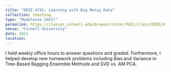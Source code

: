 ```yaml
---
title: "ORIE 4741: Learning with Big Messy Data"
collection: teaching
type: "Madeleine Udell"
permalink: https://classes.cornell.edu/browse/roster/FA21/class/ORIE/4741
venue: "Cornell University"
date: 2021
location:
---
```


I held weekly office hours to answer questions and graded. Furthermore, I helped develop new homework problems including Bias and Variance in Tree-Based Bagging Ensemble Methods and SVD vs. AM PCA.